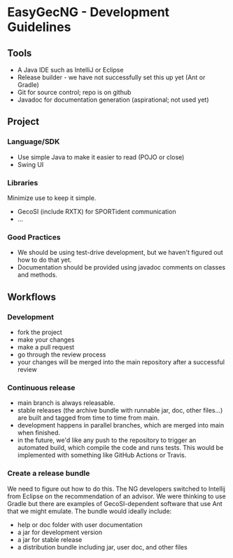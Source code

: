 # EasyGecNG - Development Guidelines

## Tools

- A Java IDE such as IntelliJ or Eclipse
- Release builder - we have not successfully set this up yet (Ant or Gradle)
- Git for source control; repo is on github
- Javadoc for documentation generation (aspirational; not used yet)

## Project

### Language/SDK

- Use simple Java to make it easier to read (POJO or close)
- Swing UI

### Libraries

Minimize use to keep it simple.

- GecoSI (include RXTX) for SPORTident communication
- ...

### Good Practices

- We should be using test-drive development, but we haven't figured out how to do that yet.
- Documentation should be provided using javadoc comments on classes and methods.

## Workflows

### Development

- fork the project
- make your changes
- make a pull request
- go through the review process
- your changes will be merged into the main repository after a successful review

### Continuous release

- main branch is always releasable.
- stable releases (the archive bundle with runnable jar, doc, other files...) are built and tagged from time to time from main.
- development happens in parallel branches, which are merged into main when finished. 
- in the future, we'd like any push to the repository to trigger an automated build, which compile the code and runs tests. 
  This would be implemented with something like GitHub Actions or Travis.

### Create a release bundle

We need to figure out how to do this. The NG developers switched to Intellij from Eclipse on the recommendation of 
an advisor. We were thinking to use Gradle but there are examples of GecoSI-dependent software that use Ant that 
we might emulate. The bundle would ideally include:

- help or doc folder with user documentation
- a jar for development version
- a jar for stable release
- a distribution bundle including jar, user doc, and other files
